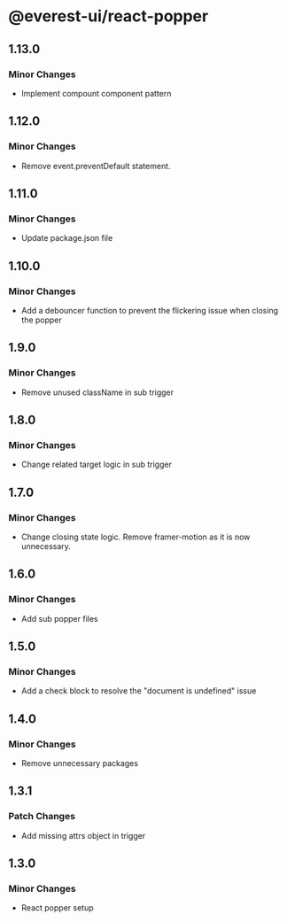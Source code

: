 # @everest-ui/react-popper

## 1.13.0

### Minor Changes

- Implement compount component pattern

## 1.12.0

### Minor Changes

- Remove event.preventDefault statement.

## 1.11.0

### Minor Changes

- Update package.json file

## 1.10.0

### Minor Changes

- Add a debouncer function to prevent the flickering issue when closing the popper

## 1.9.0

### Minor Changes

- Remove unused className in sub trigger

## 1.8.0

### Minor Changes

- Change related target logic in sub trigger

## 1.7.0

### Minor Changes

- Change closing state logic. Remove framer-motion as it is now unnecessary.

## 1.6.0

### Minor Changes

- Add sub popper files

## 1.5.0

### Minor Changes

- Add a check block to resolve the "document is undefined" issue

## 1.4.0

### Minor Changes

- Remove unnecessary packages

## 1.3.1

### Patch Changes

- Add missing attrs object in trigger

## 1.3.0

### Minor Changes

- React popper setup
